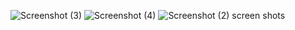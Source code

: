 ![Screenshot (3)](https://user-images.githubusercontent.com/84870130/119725686-dcdbf180-be8d-11eb-9837-0885805b60ac.png)
![Screenshot (4)](https://user-images.githubusercontent.com/84870130/119725694-dfd6e200-be8d-11eb-8717-6e428d15516f.png)
![Screenshot (2)](https://user-images.githubusercontent.com/84870130/119725697-e1a0a580-be8d-11eb-9119-b7a5969e97f8.png)
screen shots
